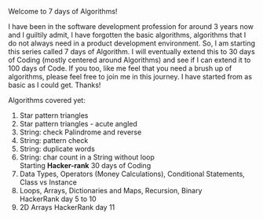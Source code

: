Welcome to 7 days of Algorithms!

I have been in the software development profession for around 3 years now and I guiltily admit, I have forgotten the basic algorithms, algorithms that I do not always need in a product development environment. So, I am starting this series called 7 days of Algorithm. I will eventually extend this to 30 days of Coding (mostly centered around Algorithms) and see if I can extend it to 100 days of Code.
If you too, like me feel that you need a brush up of algorithms, please feel free to join me in this journey. I have started from as basic as I could get.
Thanks!

Algorithms covered yet:
1. Star pattern triangles
2. Star pattern triangles - acute angled
3. String: check Palindrome and reverse
4. String: pattern check
5. String: duplicate words
6. String: char count in a String without loop<br>
   Starting <b>Hacker-rank</b> 30 days of Coding
7. Data Types, Operators (Money Calculations),
   Conditional Statements, Class vs Instance
8. Loops, Arrays, Dictionaries and Maps, Recursion, Binary</br>
   HackerRank day 5 to 10
9. 2D Arrays
   HackerRank day 11